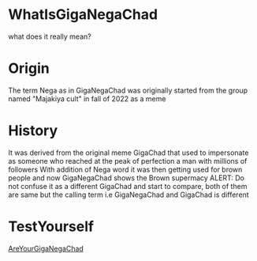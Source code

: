 # WhatIsGigaNegaChad
what does it really mean?

# Origin
The term Nega as in GigaNegaChad was originally started from the group named "Majakiya cult" in fall of 2022 as a meme

# History
It was derived from the original meme GigaChad that used to impersonate as someone who reached at the peak of perfection
a man with millions of followers
With addition of Nega word it was then getting used for brown people and now GigaNegaChad shows the Brown supermacy
ALERT: Do not confuse it as a different GigaChad and start to compare, both of them are same but the calling term i.e GigaNegaChad and GigaChad is different

# TestYourself
[AreYourGigaNegaChad](https://forms.gle/aMNv24kG4xuJAHs96)
